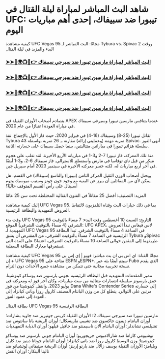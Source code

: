 #  شاهد البث المباشر لمباراة ليلة القتال في UFC: تيبورا ضد سبيفاك، إحدى أهم مباريات اليوم

كيفية مشاهدة UFC Vegas 95 مجانًا: البث المباشر لـ Tybura vs. Spivac 2 ووقت البدء والمزيد في ليلة القتال

<h3><a href="https://cutt.ly/MecUE7J2">➤➤🔴🌍📺📱👉 البث المباشر لمباراة مارسين تيبورا ضد سيرجي سبيفاك</a></h3>

<h3><a href="https://cutt.ly/MecUE7J2">➤➤🔴🌍📺📱👉 البث المباشر لمباراة مارسين تيبورا ضد سيرجي سبيفاك</a></h3>

<h3><a href="https://cutt.ly/MecUE7J2">➤➤🔴🌍📺📱👉 البث المباشر لمباراة مارسين تيبورا ضد سيرجي سبيفاك</a></h3>

<h3><a href="https://cutt.ly/MecUE7J2">➤➤🔴🌍📺📱👉 البث المباشر لمباراة مارسين تيبورا ضد سيرجي سبيفاك</a></h3>

يتصادم أصحاب الأوزان الثقيلة في APEX عندما يتنافس مارسين تيبورا وسيرغي سبيفاك في مباراة العودة اعتبارًا من عام 2020.

تقاتل تيبورا (25-8) وسبيفاك (16-4) في فبراير 2020، حيث فاز الأول بالإجماع. نفذ Tybura 43 ضربة مهمة (وعمليتي إزالة) مقارنة بـ 26 ضربة بواسطة Spivac. أنهى الفوز سلسلة هزائم تيبورا في مباراتين متتاليتين، بينما حصل سبيفاك على خسارته الثانية.

منذ تلك المعركة، فاز تيبورا 7-2 و3-1 في مبارياته الأربع الأخيرة. لقد تغلب على هجوم مبكر من قبل تاي توفاسا في مارس وأستسلم للاسترالي. فاز سبيفاك 6-2، و3-1 أيضًا في آخر أربع مباريات له، لكنه خسر معركته الأخيرة في سبتمبر 2023 أمام سيريل جين.

ويحتل أصحاب الوزن الثقيل المركز الثامن (تيبورا) والتاسع (سبيفاك) في القسم. هل يمكن لأي من المقاتلين أن يبرز عن البقية مع وجود جون جونز وستيب ميوسيك وتوم أسبينال على رأس القسم المتوقف حاليًا؟

المزيد:  التصنيف: أفضل 25 مقاتلاً في الفنون القتالية المختلطة تحت سن 25 عامًا

إليك كيفية مشاهدة UFC Vegas 95، بما في ذلك خيارات البث وقناة التلفزيون لالتقاط العروض التمهيدية والبطاقة الرئيسية.

وقت بدء UFC Vegas 95
التاريخ:  السبت 10 أغسطس
وقت البدء: 7 مساءً بالتوقيت الشرقي (4 مساءً بالتوقيت الشرقي)
الموقع:  UFC APEX، لاس فيغاس
تبدأ العروض التمهيدية لـ UFC Vegas 95 في الساعة 4 مساءً بالتوقيت الشرقي. تبدأ البطاقة الرئيسية في الساعة 7 مساءً بالتوقيت الشرقي. من المفترض أن يشق Tybura وSpivac طريقهما إلى المثمن حوالي الساعة 10 مساءً بالتوقيت الشرقي، اعتمادًا على المدة التي تستغرقها معارك البطاقة السفلية.

كيفية مشاهدة UFC Vegas 95 مجانًا
القناة:  اي اس بي ان
بث مباشر:  فوبو  |  إي إس بي إن +
UFC Vegas 95 متاحة على ESPN وESPN+. سيتم أيضًا بثه عبر  Fubo  الذي يقدم  نسخة تجريبية مجانية  حتى تتمكن من مشاهدة جميع الأحداث دون التزام. 

تتميز المقدمات التمهيدية قبل البطاقة الرئيسية بجوني بارسونز ضد يوساكو كينوشيتا. حقق بارسونز سلسلة انتصارات متتالية من ست مباريات، وكان آخر فوز له ومعركته في يوليو 2023. وانتقل كينوشيتا من فوز Dana White's Contender Series إلى خسارته مرتين على التوالي. يتطلع كل من وزن البانتام المصنف كارول روزا وباني كيانزاد إلى العودة إلى عمود الفوز. 

بطاقة القتال UFC Vegas 95
البطاقة الرئيسية

مارسين تيبورا ضد سيرجي سبيفاك 2؛ الأوزان الثقيلة
كريس جوتيريز ضد جاويد بشارات؛ أوزان البانتام
ديمون جاكسون ضد تشيبي ماريسكال؛ أوزان الريشة
يانا سانتوس ضد تشيلسي تشاندلر؛ أوزان البانتام
آلان ناسيمنتو ضد جافيل فيلهو؛ أوزان الذبابة
التمهيديات

توشيومي كازاما ضد شارالامبوس جريجوريو؛ أوزان البانتام
جوني بارسونز ضد يوساكو كينوشيتا؛ وزن الوسط
كارول روزا ضد باني كيانزاد؛ أوزان البانتام
جوناتا دينيز ضد كارل ويليامز؛ الأوزان الثقيلة
يوسف زالال ضد يارنو إرينز؛ أوزان الريشة
ستيفاني لوتشيانو ضد تاليتا ألينكار؛ أوزان القش
